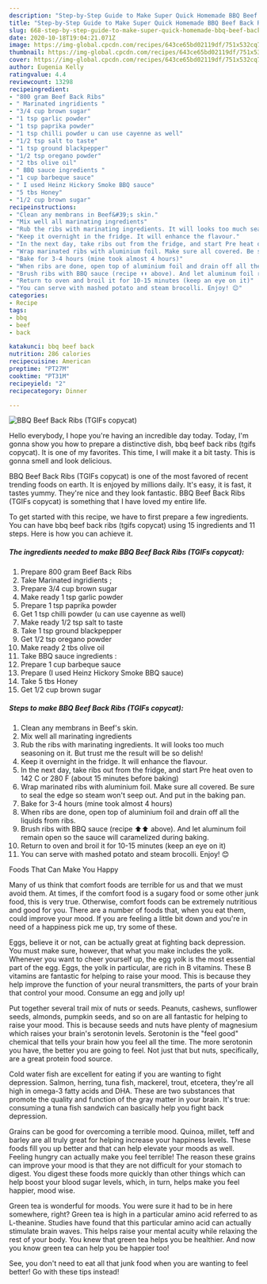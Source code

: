 ```yaml
---
description: "Step-by-Step Guide to Make Super Quick Homemade BBQ Beef Back Ribs (TGIFs copycat)"
title: "Step-by-Step Guide to Make Super Quick Homemade BBQ Beef Back Ribs (TGIFs copycat)"
slug: 668-step-by-step-guide-to-make-super-quick-homemade-bbq-beef-back-ribs-tgifs-copycat
date: 2020-10-18T19:04:21.071Z
image: https://img-global.cpcdn.com/recipes/643ce65bd02119df/751x532cq70/bbq-beef-back-ribs-tgifs-copycat-recipe-main-photo.jpg
thumbnail: https://img-global.cpcdn.com/recipes/643ce65bd02119df/751x532cq70/bbq-beef-back-ribs-tgifs-copycat-recipe-main-photo.jpg
cover: https://img-global.cpcdn.com/recipes/643ce65bd02119df/751x532cq70/bbq-beef-back-ribs-tgifs-copycat-recipe-main-photo.jpg
author: Eugenia Kelly
ratingvalue: 4.4
reviewcount: 13298
recipeingredient:
- "800 gram Beef Back Ribs"
- " Marinated ingridients "
- "3/4 cup brown sugar"
- "1 tsp garlic powder"
- "1 tsp paprika powder"
- "1 tsp chilli powder u can use cayenne as well"
- "1/2 tsp salt to taste"
- "1 tsp ground blackpepper"
- "1/2 tsp oregano powder"
- "2 tbs olive oil"
- " BBQ sauce ingredients "
- "1 cup barbeque sauce"
- " I used Heinz Hickory Smoke BBQ sauce"
- "5 tbs Honey"
- "1/2 cup brown sugar"
recipeinstructions:
- "Clean any membrans in Beef&#39;s skin."
- "Mix well all marinating ingredients"
- "Rub the ribs with marinating ingredients. It will looks too much seasoning on it. But trust me the result will be so delish!"
- "Keep it overnight in the fridge. It will enhance the flavour."
- "In the next day, take ribs out from the fridge, and start Pre heat oven to 142 C or 280 F (about 15 minutes before baking)"
- "Wrap marinated ribs with aluminium foil. Make sure all covered. Be sure to seal the edge so steam won&#39;t seep out. And put in the baking pan."
- "Bake for 3-4 hours (mine took almost 4 hours)"
- "When ribs are done, open top of aluminium foil and drain off all the liquids from ribs."
- "Brush ribs with BBQ sauce (recipe ⬆️⬆️ above). And let aluminum foil remain open so the sauce will caramelized during baking."
- "Return to oven and broil it for 10-15 minutes (keep an eye on it)"
- "You can serve with mashed potato and steam brocolli. Enjoy! 😊"
categories:
- Recipe
tags:
- bbq
- beef
- back

katakunci: bbq beef back 
nutrition: 286 calories
recipecuisine: American
preptime: "PT27M"
cooktime: "PT31M"
recipeyield: "2"
recipecategory: Dinner

---
```



![BBQ Beef Back Ribs (TGIFs copycat)](https://img-global.cpcdn.com/recipes/643ce65bd02119df/751x532cq70/bbq-beef-back-ribs-tgifs-copycat-recipe-main-photo.jpg)

Hello everybody, I hope you're having an incredible day today. Today, I'm gonna show you how to prepare a distinctive dish, bbq beef back ribs (tgifs copycat). It is one of my favorites. This time, I will make it a bit tasty. This is gonna smell and look delicious.



BBQ Beef Back Ribs (TGIFs copycat) is one of the most favored of recent trending foods on earth. It is enjoyed by millions daily. It's easy, it is fast, it tastes yummy. They're nice and they look fantastic. BBQ Beef Back Ribs (TGIFs copycat) is something that I have loved my entire life.


To get started with this recipe, we have to first prepare a few ingredients. You can have bbq beef back ribs (tgifs copycat) using 15 ingredients and 11 steps. Here is how you can achieve it.

<!--inarticleads1-->

##### The ingredients needed to make BBQ Beef Back Ribs (TGIFs copycat):

1. Prepare 800 gram Beef Back Ribs
1. Take  Marinated ingridients ;
1. Prepare 3/4 cup brown sugar
1. Make ready 1 tsp garlic powder
1. Prepare 1 tsp paprika powder
1. Get 1 tsp chilli powder (u can use cayenne as well)
1. Make ready 1/2 tsp salt to taste
1. Take 1 tsp ground blackpepper
1. Get 1/2 tsp oregano powder
1. Make ready 2 tbs olive oil
1. Take  BBQ sauce ingredients :
1. Prepare 1 cup barbeque sauce
1. Prepare  (I used Heinz Hickory Smoke BBQ sauce)
1. Take 5 tbs Honey
1. Get 1/2 cup brown sugar




<!--inarticleads2-->

##### Steps to make BBQ Beef Back Ribs (TGIFs copycat):

1. Clean any membrans in Beef&#39;s skin.
1. Mix well all marinating ingredients
1. Rub the ribs with marinating ingredients. It will looks too much seasoning on it. But trust me the result will be so delish!
1. Keep it overnight in the fridge. It will enhance the flavour.
1. In the next day, take ribs out from the fridge, and start Pre heat oven to 142 C or 280 F (about 15 minutes before baking)
1. Wrap marinated ribs with aluminium foil. Make sure all covered. Be sure to seal the edge so steam won&#39;t seep out. And put in the baking pan.
1. Bake for 3-4 hours (mine took almost 4 hours)
1. When ribs are done, open top of aluminium foil and drain off all the liquids from ribs.
1. Brush ribs with BBQ sauce (recipe ⬆️⬆️ above). And let aluminum foil remain open so the sauce will caramelized during baking.
1. Return to oven and broil it for 10-15 minutes (keep an eye on it)
1. You can serve with mashed potato and steam brocolli. Enjoy! 😊




Foods That Can Make You Happy


Many of us think that comfort foods are terrible for us and that we must avoid them. At times, if the comfort food is a sugary food or some other junk food, this is very true. Otherwise, comfort foods can be extremely nutritious and good for you. There are a number of foods that, when you eat them, could improve your mood. If you are feeling a little bit down and you're in need of a happiness pick me up, try some of these.

Eggs, believe it or not, can be actually great at fighting back depression. You must make sure, however, that what you make includes the yolk. Whenever you want to cheer yourself up, the egg yolk is the most essential part of the egg. Eggs, the yolk in particular, are rich in B vitamins. These B vitamins are fantastic for helping to raise your mood. This is because they help improve the function of your neural transmitters, the parts of your brain that control your mood. Consume an egg and jolly up!

Put together several trail mix of nuts or seeds. Peanuts, cashews, sunflower seeds, almonds, pumpkin seeds, and so on are all fantastic for helping to raise your mood. This is because seeds and nuts have plenty of magnesium which raises your brain's serotonin levels. Serotonin is the "feel good" chemical that tells your brain how you feel all the time. The more serotonin you have, the better you are going to feel. Not just that but nuts, specifically, are a great protein food source.

Cold water fish are excellent for eating if you are wanting to fight depression. Salmon, herring, tuna fish, mackerel, trout, etcetera, they're all high in omega-3 fatty acids and DHA. These are two substances that promote the quality and function of the gray matter in your brain. It's true: consuming a tuna fish sandwich can basically help you fight back depression. 

Grains can be good for overcoming a terrible mood. Quinoa, millet, teff and barley are all truly great for helping increase your happiness levels. These foods fill you up better and that can help elevate your moods as well. Feeling hungry can actually make you feel terrible! The reason these grains can improve your mood is that they are not difficult for your stomach to digest. You digest these foods more quickly than other things which can help boost your blood sugar levels, which, in turn, helps make you feel happier, mood wise.

Green tea is wonderful for moods. You were sure it had to be in here somewhere, right? Green tea is high in a particular amino acid referred to as L-theanine. Studies have found that this particular amino acid can actually stimulate brain waves. This helps raise your mental acuity while relaxing the rest of your body. You knew that green tea helps you be healthier. And now you know green tea can help you be happier too!

See, you don't need to eat all that junk food when you are wanting to feel better! Go  with  these tips  instead!

